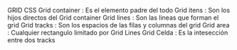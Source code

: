 GRID CSS
Grid container  : Es el elemento padre del todo
Grid itens      : Son los hijos directos del Grid container
Grid lines      : Son las lineas que forman el grid
Grid tracks     : Son los espacios de las filas y columnas del grid
Grid area       : Cualquier rectangulo limitado por Grid Lines
Grid Celda      : Es la intesección entre dos tracks